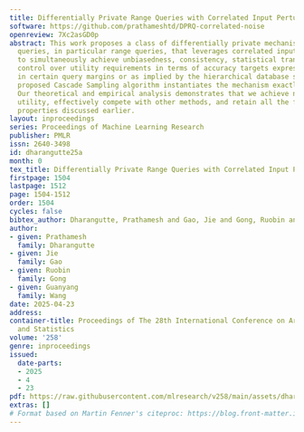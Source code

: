 ```yaml
---
title: Differentially Private Range Queries with Correlated Input Perturbation
software: https://github.com/prathameshtd/DPRQ-correlated-noise
openreview: 7Xc2asGD0p
abstract: This work proposes a class of differentially private mechanisms for linear
  queries, in particular range queries, that leverages correlated input perturbation
  to simultaneously achieve unbiasedness, consistency, statistical transparency, and
  control over utility requirements in terms of accuracy targets expressed either
  in certain query margins or as implied by the hierarchical database structure. The
  proposed Cascade Sampling algorithm instantiates the mechanism exactly and efficiently.
  Our theoretical and empirical analysis demonstrates that we achieve near-optimal
  utility, effectively compete with other methods, and retain all the favorable statistical
  properties discussed earlier.
layout: inproceedings
series: Proceedings of Machine Learning Research
publisher: PMLR
issn: 2640-3498
id: dharangutte25a
month: 0
tex_title: Differentially Private Range Queries with Correlated Input Perturbation
firstpage: 1504
lastpage: 1512
page: 1504-1512
order: 1504
cycles: false
bibtex_author: Dharangutte, Prathamesh and Gao, Jie and Gong, Ruobin and Wang, Guanyang
author:
- given: Prathamesh
  family: Dharangutte
- given: Jie
  family: Gao
- given: Ruobin
  family: Gong
- given: Guanyang
  family: Wang
date: 2025-04-23
address:
container-title: Proceedings of The 28th International Conference on Artificial Intelligence
  and Statistics
volume: '258'
genre: inproceedings
issued:
  date-parts:
  - 2025
  - 4
  - 23
pdf: https://raw.githubusercontent.com/mlresearch/v258/main/assets/dharangutte25a/dharangutte25a.pdf
extras: []
# Format based on Martin Fenner's citeproc: https://blog.front-matter.io/posts/citeproc-yaml-for-bibliographies/
---
```

